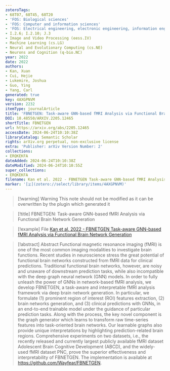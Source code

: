 ```yaml
---
zoteroTags:
- 68T07, 68T45, 68T20
- 'FOS: Biological sciences'
- 'FOS: Computer and information sciences'
- 'FOS: Electrical engineering, electronic engineering, information engineering'
- I.2.6; I.2.10; J.3
- Image and Video Processing (eess.IV)
- Machine Learning (cs.LG)
- Neural and Evolutionary Computing (cs.NE)
- Neurons and Cognition (q-bio.NC)
year: 2022
date: 2022
authors:
- Kan, Xuan
- Cui, Hejie
- Lukemire, Joshua
- Guo, Ying
- Yang, Carl
generated: true
key: 4AXGPNVM
version: 2232
itemType: journalArticle
title: 'FBNETGEN: Task-aware GNN-based fMRI Analysis via Functional Brain Network Generation'
DOI: 10.48550/ARXIV.2205.12465
shortTitle: FBNETGEN
url: https://arxiv.org/abs/2205.12465
accessDate: 2024-06-24T10:10:38Z
libraryCatalog: Semantic Scholar
rights: arXiv.org perpetual, non-exclusive license
extra: 'Publisher: arXiv Version Number: 2'
collections:
- ERQKEKFA
dateAdded: 2024-06-24T10:10:38Z
dateModified: 2024-06-24T10:10:55Z
super_collections:
- ERQKEKFA
filename: Kan et al. 2022 - FBNETGEN Task-aware GNN-based fMRI Analysis via Functional Brain Network Generation
marker: '[🇿](zotero://select/library/items/4AXGPNVM)'
---
```



 > 
 > \[!warning\] Warning
 > This note should not be modified as it can be overwritten by the plugin which generated it

 > 
 > \[!title\] FBNETGEN: Task-aware GNN-based fMRI Analysis via Functional Brain Network Generation

 > 
 > \[!example\] File
 > [Kan et al. 2022 - FBNETGEN Task-aware GNN-based fMRI Analysis via Functional Brain Network Generation](Kan%20et%20al.%202022%20-%20FBNETGEN%20Task-aware%20GNN-based%20fMRI%20Analysis%20via%20Functional%20Brain%20Network%20Generation.pdf)

 > 
 > \[!abstract\] Abstract
 > Functional magnetic resonance imaging (fMRI) is one of the most common imaging modalities to investigate brain functions. Recent studies in neuroscience stress the great potential of functional brain networks constructed from fMRI data for clinical predictions. Traditional functional brain networks, however, are noisy and unaware of downstream prediction tasks, while also incompatible with the deep graph neural network (GNN) models. In order to fully unleash the power of GNNs in network-based fMRI analysis, we develop FBNETGEN, a task-aware and interpretable fMRI analysis framework via deep brain network generation. In particular, we formulate (1) prominent region of interest (ROI) features extraction, (2) brain networks generation, and (3) clinical predictions with GNNs, in an end-to-end trainable model under the guidance of particular prediction tasks. Along with the process, the key novel component is the graph generator which learns to transform raw time-series features into task-oriented brain networks. Our learnable graphs also provide unique interpretations by highlighting prediction-related brain regions. Comprehensive experiments on two datasets, i.e., the recently released and currently largest publicly available fMRI dataset Adolescent Brain Cognitive Development (ABCD), and the widely-used fMRI dataset PNC, prove the superior effectiveness and interpretability of FBNETGEN. The implementation is available at https://github.com/Wayfear/FBNETGEN.
